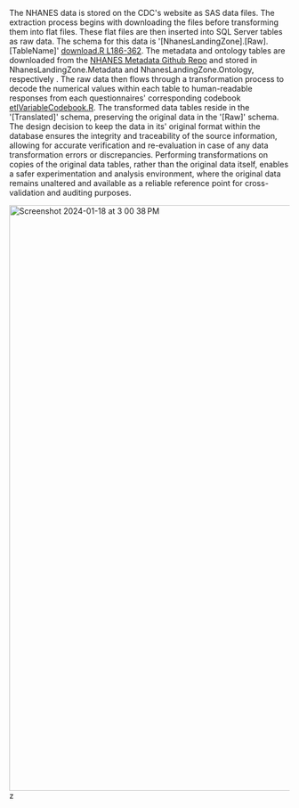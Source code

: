 The NHANES data is stored on the CDC's website as SAS data files. The extraction process begins with downloading the files before transforming them into flat files. These flat files are then inserted into SQL Server tables as raw data. The schema for this data is '[NhanesLandingZone].[Raw].[TableName]' [download.R L186-362](https://github.com/ccb-hms/NHANES/blob/ce1830c863c6944a2628cfb8fda19d4c94140cf6/Code/R/download.R#L186-L362).  The metadata and ontology tables are downloaded from the [NHANES Metadata Github Repo](https://github.com/ccb-hms/NHANES-metadata) and stored in NhanesLandingZone.Metadata and NhanesLandingZone.Ontology, respectively . The raw data then flows through a transformation process to decode the numerical values within each table to human-readable responses from each questionnaires' corresponding codebook [etlVariableCodebook.R](https://github.com/ccb-hms/NHANES/blob/ce1830c863c6944a2628cfb8fda19d4c94140cf6/Code/R/etlVariableCodebook.R). The transformed data tables reside in the '[Translated]' schema, preserving the original data in the '[Raw]' schema. The design decision to keep the data in its' original format within the database ensures the integrity and traceability of the source information, allowing for accurate verification and re-evaluation in case of any data transformation errors or discrepancies. Performing transformations on copies of the original data tables, rather than the original data itself, enables a safer experimentation and analysis environment, where the original data remains unaltered and available as a reliable reference point for cross-validation and auditing purposes.

<img width="1052" alt="Screenshot 2024-01-18 at 3 00 38 PM" src="https://github.com/ccb-hms/NHANES/assets/101196589/345ea3ee-db1c-45f5-8358-8211b22f1cde">
z
